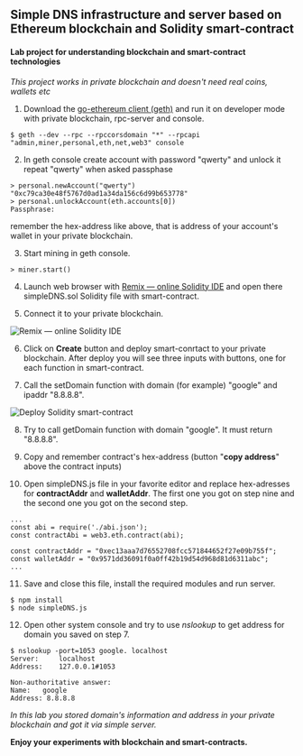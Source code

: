 ## Simple DNS infrastructure and server based on Ethereum blockchain and Solidity smart-contract
#### Lab project for understanding blockchain and smart-contract technologies

*This project works in private blockchain and doesn't need real coins, wallets etc*

1. Download the [go-ethereum client (geth)](https://geth.ethereum.org/downloads/) and run it on developer mode with private blockchain, rpc-server and console.

`$ geth --dev --rpc --rpccorsdomain "*" --rpcapi "admin,miner,personal,eth,net,web3" console`

2. In geth console create account with password "qwerty" and unlock it repeat "qwerty" when asked passphase

```
> personal.newAccount("qwerty")
"0xc79ca30e48f5767d0ad1a34da156c6d99b653778"
> personal.unlockAccount(eth.accounts[0])
Passphrase:
```
remember the hex-address like above, that is address of your account's wallet in your private blockchain.

3. Start mining in geth console.

```
> miner.start()
```

4. Launch web browser with [Remix — online Solidity IDE](http://ethereum.github.io/browser-solidity/) and open there simpleDNS.sol Solidity file with smart-contract.

5. Connect it to your private blockchain.

![Remix — online Solidity IDE](http://s018.radikal.ru/i500/1706/71/cfdd19338c45.png)

6. Click on **Create** button and deploy smart-conrtact to your private blockchain. After deploy you will see three inputs with buttons, one for each function in smart-contract.

7. Call the setDomain function with domain (for example) "google" and ipaddr "8.8.8.8".

![Deploy Solidity smart-contract](http://s019.radikal.ru/i610/1706/3b/7a1a953dc186.png)

8. Try to call getDomain function with domain "google". It must return "8.8.8.8".

9. Copy and remember contract's hex-address (button "**copy address**" above the contract inputs)

10. Open simpleDNS.js file in your favorite editor and replace hex-adresses for **contractAddr** and **walletAddr**. The first one you got on step nine and the second one you got on the second step.
```
...
const abi = require('./abi.json');
const contractAbi = web3.eth.contract(abi);

const contractAddr = "0xec13aaa7d76552708fcc571844652f27e09b755f";
const walletAddr = "0x9571dd36091f0a0ff42b19d54d968d81d6311abc";
...
```

11. Save and close this file, install the required modules and run server.

```
$ npm install
$ node simpleDNS.js
```

12. Open other system console and try to use *nslookup* to get address for domain you saved on step 7.

```
$ nslookup -port=1053 google. localhost
Server:		localhost
Address:	127.0.0.1#1053

Non-authoritative answer:
Name:	google
Address: 8.8.8.8
```

*In this lab you stored domain's information and address in your private blockchain and got it via simple server.*

**Enjoy your experiments with blockchain and smart-contracts.**
